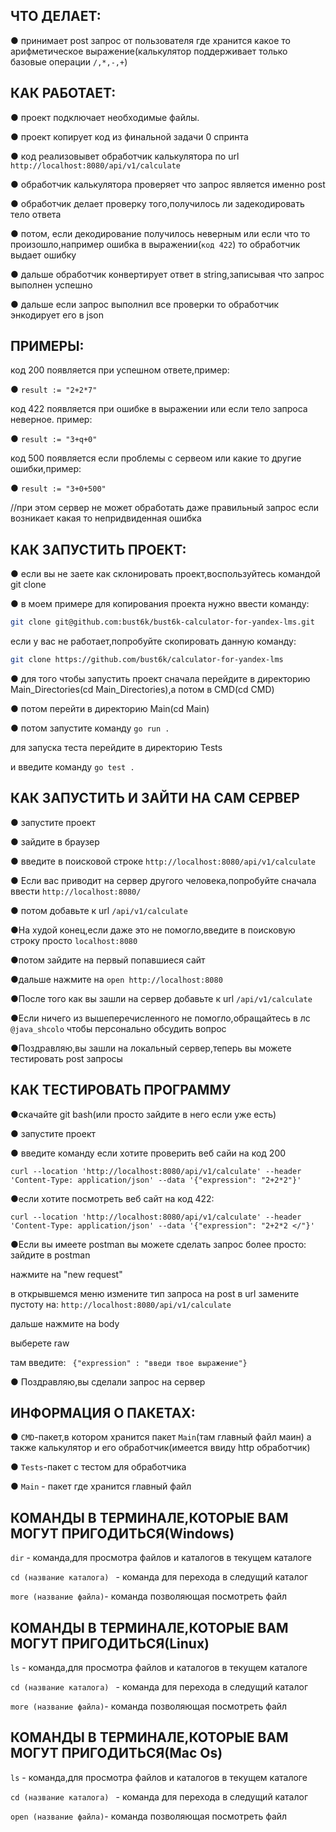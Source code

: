 ﻿## ЧТО ДЕЛАЕТ:

● принимает post запрос от
пользователя где хранится какое то арифметическое выражение(калькулятор поддерживает только базовые операции ```/,*,-,+```)


## КАК РАБОТАЕТ:

● проект подключает необходимые файлы.

● проект копирует код из финальной задачи 0 спринта

● код реализовывет обработчик калькулятора по url    ```http://localhost:8080/api/v1/calculate```


● обработчик калькулятора проверяет что запрос является именно post

● обработчик делает проверку того,получилось ли задекодировать тело ответа

● потом, если декодирование получилось неверным или если что то произошло,например ошибка в выражении(```код 422```) то обработчик выдает ошибку

● дальше обработчик конвертирует ответ в string,записывая что запрос 
выполнен успешно

● дальше если запрос выполнил все проверки то обработчик энкодирует его в json



## ПРИМЕРЫ:

код 200 появляется при успешном ответе,пример:

● ```result := "2+2*7"```


код 422 появляется при ошибке в выражении или если тело запроса неверное. пример:

● ```result := "3+q+0"```


код 500 появляется если проблемы с сервеом или какие то другие ошибки,пример:

● ```result := "3+0+500"```

//при этом сервер не может обработать даже правильный запрос если возникает  какая то непридвиденная ошибка


## КАК ЗАПУСТИТЬ ПРОЕКТ: 

● если вы не заете как склонировать проект,воспользуйтесь командой git clone

 ● в моем примере для копирования проекта нужно ввести команду:
 
 ```bash
git clone git@github.com:bust6k/bust6k-calculator-for-yandex-lms.git
```
если у вас не работает,попробуйте скопировать данную команду:
```bash
git clone https://github.com/bust6k/calculator-for-yandex-lms

```


● для того чтобы запустить проект сначала перейдите в директорию Main_Directories(cd Main_Directories),а потом в  CMD(cd CMD)

● потом перейти в директорию Main(cd Main)

● потом запустите команду ```go run .```

для запуска теста перейдите в директорию Tests 

и введите команду ```go test .```

## КАК ЗАПУСТИТЬ И ЗАЙТИ НА САМ СЕРВЕР
● запустите проект

● зайдите в браузер

● введите в поисковой строке 
```http://localhost:8080/api/v1/calculate```

● Если вас приводит на сервер другого человека,попробуйте сначала ввести ```http://localhost:8080/```

● потом добавьте к url ```/api/v1/calculate```

●На худой конец,если даже это не помогло,введите в поисковую строку просто ```localhost:8080```

●потом зайдите на первый попавшиеся сайт

●дальше нажмите на ```open http://localhost:8080```

●После того как вы зашли на сервер добавьте к url ```/api/v1/calculate```

●Если ничего из вышеперечисленного не помогло,обращайтесь в лс ```@java_shcolo``` чтобы персонально обсудить вопрос

●Поздравляю,вы зашли на локальный сервер,теперь вы можете тестировать post запросы

## КАК ТЕСТИРОВАТЬ ПРОГРАММУ

●скачайте git bash(или просто зайдите в него если уже есть)

● запустите проект

● введите команду  если хотите проверить веб сайи на код 200
 
```curl --location 'http://localhost:8080/api/v1/calculate' --header 'Content-Type: application/json' --data '{"expression": "2+2*2"}'```

●если хотите посмотреть веб сайт на код 422:

```curl --location 'http://localhost:8080/api/v1/calculate' --header 'Content-Type: application/json' --data '{"expression": "2+2*2 </"}'```

●Если вы имеете postman вы можете сделать запрос более просто:
 зайдите в postman

нажмите на "new request"

в открывшемся меню измените тип запроса на post
в url замените пустоту на:  ```http://localhost:8080/api/v1/calculate```

дальше нажмите на body

выберете raw

там введите: ``` {"expression" : "введи твое выражение"}```

● Поздравляю,вы сделали запрос на сервер

##  ИНФОРМАЦИЯ О ПАКЕТАХ:



● ```CMD```-пакет,в котором хранится  пакет ```Main```(там главный файл маин) а также калькулятор и его обработчик(имеется ввиду http обработчик)

● ```Tests```-пакет с тестом для обработчика

● ```Main``` - пакет где хранится главный файл


## КОМАНДЫ В ТЕРМИНАЛЕ,КОТОРЫЕ ВАМ МОГУТ ПРИГОДИТЬСЯ(Windows)

```dir``` - команда,для просмотра файлов  и каталогов в текущем каталоге

```cd (название каталога) ``` - команда для перехода в следущий каталог

```more (название файла)```- команда позволяющая посмотреть файл

## КОМАНДЫ В ТЕРМИНАЛЕ,КОТОРЫЕ ВАМ МОГУТ ПРИГОДИТЬСЯ(Linux)
```ls``` - команда,для просмотра файлов  и каталогов в текущем каталоге

```cd (название каталога) ``` - команда для перехода в следущий каталог

```more (название файла)```- команда позволяющая посмотреть файл

## КОМАНДЫ В ТЕРМИНАЛЕ,КОТОРЫЕ ВАМ МОГУТ ПРИГОДИТЬСЯ(Mac Os)
```ls``` - команда,для просмотра файлов  и каталогов в текущем каталоге

```cd (название каталога) ``` - команда для перехода в следущий каталог


```open (название файла)```- команда позволяющая посмотреть файл








